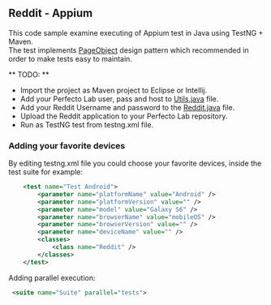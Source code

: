 ## Reddit - Appium

This code sample examine executing of Appium test in Java using TestNG + Maven.<br/>
The test implements [PageObject](https://community.perfectomobile.com/series/21324-page-object-model-guide) design pattern which recommended in order to make tests easy to maintain.

** TODO: **
- Import the project as Maven project to Eclipse or Intellij. 
- Add your Perfecto Lab user, pass and host to [Utils.java](src/test/java/Utils.java) file.
- Add your Reddit Username and password to the [Reddit.java](src/test/java/Reddit.java) file.
- Upload the Reddit application to your Perfecto Lab repository.
- Run as TestNG test from testng.xml file.

### Adding your favorite devices

By editing testng.xml file you could choose your favorite devices, inside the test suite for example:
```xml
    <test name="Test Android">
        <parameter name="platformName" value="Android" />
        <parameter name="platformVersion" value="" />
        <parameter name="model" value="Galaxy S6" />
        <parameter name="browserName" value="mobileOS" />
        <parameter name="browserVersion" value="" />
        <parameter name="deviceName" value="" />
        <classes>
            <class name="Reddit" />
        </classes>
    </test>
```

Adding parallel execution: 
```xml
 <suite name="Suite" parallel="tests">
 ```
